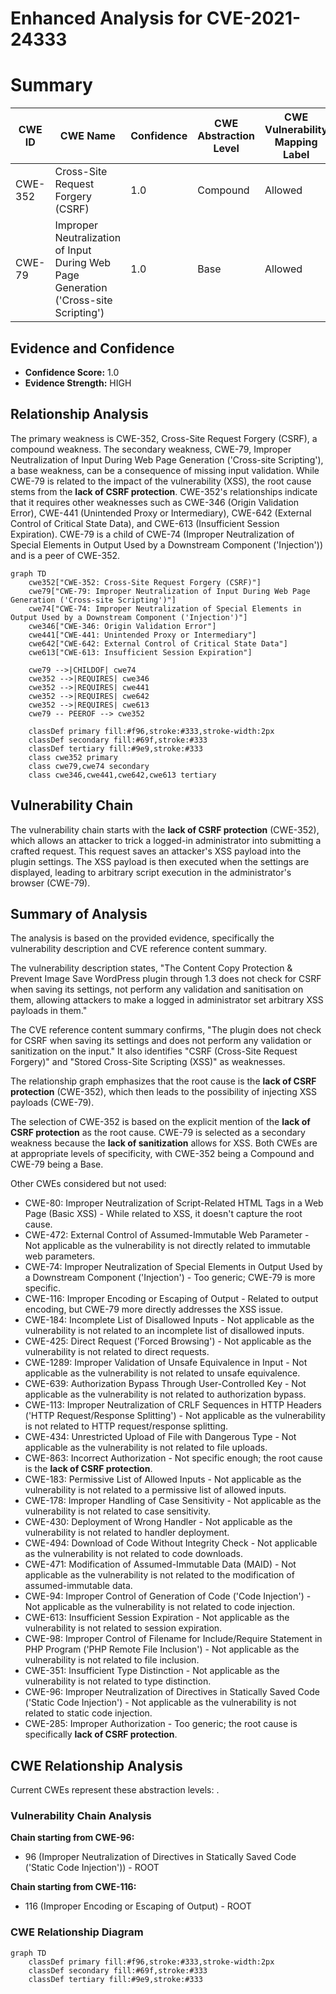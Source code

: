 # Enhanced Analysis for CVE-2021-24333

# Summary

| CWE ID | CWE Name | Confidence | CWE Abstraction Level | CWE Vulnerability Mapping Label | CWE-Vulnerability Mapping Notes |
|---|---|---|---|---|---|
| CWE-352 | Cross-Site Request Forgery (CSRF) | 1.0 | Compound | Allowed | Primary CWE |
| CWE-79 | Improper Neutralization of Input During Web Page Generation ('Cross-site Scripting') | 1.0 | Base | Allowed | Secondary Candidate |

## Evidence and Confidence

*   **Confidence Score:** 1.0
*   **Evidence Strength:** HIGH

## Relationship Analysis
The primary weakness is CWE-352, Cross-Site Request Forgery (CSRF), a compound weakness. The secondary weakness, CWE-79, Improper Neutralization of Input During Web Page Generation ('Cross-site Scripting'), a base weakness, can be a consequence of missing input validation. While CWE-79 is related to the impact of the vulnerability (XSS), the root cause stems from the **lack of CSRF protection**. CWE-352's relationships indicate that it requires other weaknesses such as CWE-346 (Origin Validation Error), CWE-441 (Unintended Proxy or Intermediary), CWE-642 (External Control of Critical State Data), and CWE-613 (Insufficient Session Expiration). CWE-79 is a child of CWE-74 (Improper Neutralization of Special Elements in Output Used by a Downstream Component ('Injection')) and is a peer of CWE-352.

```mermaid
graph TD
    cwe352["CWE-352: Cross-Site Request Forgery (CSRF)"]
    cwe79["CWE-79: Improper Neutralization of Input During Web Page Generation ('Cross-site Scripting')"]
    cwe74["CWE-74: Improper Neutralization of Special Elements in Output Used by a Downstream Component ('Injection')"]
    cwe346["CWE-346: Origin Validation Error"]
    cwe441["CWE-441: Unintended Proxy or Intermediary"]
    cwe642["CWE-642: External Control of Critical State Data"]
    cwe613["CWE-613: Insufficient Session Expiration"]

    cwe79 -->|CHILDOF| cwe74
    cwe352 -->|REQUIRES| cwe346
    cwe352 -->|REQUIRES| cwe441
    cwe352 -->|REQUIRES| cwe642
    cwe352 -->|REQUIRES| cwe613
    cwe79 -- PEEROF --> cwe352
    
    classDef primary fill:#f96,stroke:#333,stroke-width:2px
    classDef secondary fill:#69f,stroke:#333
    classDef tertiary fill:#9e9,stroke:#333
    class cwe352 primary
    class cwe79,cwe74 secondary
    class cwe346,cwe441,cwe642,cwe613 tertiary
```

## Vulnerability Chain
The vulnerability chain starts with the **lack of CSRF protection** (CWE-352), which allows an attacker to trick a logged-in administrator into submitting a crafted request. This request saves an attacker's XSS payload into the plugin settings. The XSS payload is then executed when the settings are displayed, leading to arbitrary script execution in the administrator's browser (CWE-79).

## Summary of Analysis
The analysis is based on the provided evidence, specifically the vulnerability description and CVE reference content summary.

The vulnerability description states, "The Content Copy Protection & Prevent Image Save WordPress plugin through 1.3 does not check for CSRF when saving its settings, not perform any validation and sanitisation on them, allowing attackers to make a logged in administrator set arbitrary XSS payloads in them."

The CVE reference content summary confirms, "The plugin does not check for CSRF when saving its settings and does not perform any validation or sanitization on the input." It also identifies "CSRF (Cross-Site Request Forgery)" and "Stored Cross-Site Scripting (XSS)" as weaknesses.

The relationship graph emphasizes that the root cause is the **lack of CSRF protection** (CWE-352), which then leads to the possibility of injecting XSS payloads (CWE-79).

The selection of CWE-352 is based on the explicit mention of the **lack of CSRF protection** as the root cause. CWE-79 is selected as a secondary weakness because the **lack of sanitization** allows for XSS. Both CWEs are at appropriate levels of specificity, with CWE-352 being a Compound and CWE-79 being a Base.

Other CWEs considered but not used:

*   CWE-80: Improper Neutralization of Script-Related HTML Tags in a Web Page (Basic XSS) - While related to XSS, it doesn't capture the root cause.
*   CWE-472: External Control of Assumed-Immutable Web Parameter - Not applicable as the vulnerability is not directly related to immutable web parameters.
*   CWE-74: Improper Neutralization of Special Elements in Output Used by a Downstream Component ('Injection') - Too generic; CWE-79 is more specific.
*   CWE-116: Improper Encoding or Escaping of Output - Related to output encoding, but CWE-79 more directly addresses the XSS issue.
*   CWE-184: Incomplete List of Disallowed Inputs - Not applicable as the vulnerability is not related to an incomplete list of disallowed inputs.
*   CWE-425: Direct Request ('Forced Browsing') - Not applicable as the vulnerability is not related to direct requests.
*   CWE-1289: Improper Validation of Unsafe Equivalence in Input - Not applicable as the vulnerability is not related to unsafe equivalence.
*   CWE-639: Authorization Bypass Through User-Controlled Key - Not applicable as the vulnerability is not related to authorization bypass.
*   CWE-113: Improper Neutralization of CRLF Sequences in HTTP Headers ('HTTP Request/Response Splitting') - Not applicable as the vulnerability is not related to HTTP request/response splitting.
*   CWE-434: Unrestricted Upload of File with Dangerous Type - Not applicable as the vulnerability is not related to file uploads.
*   CWE-863: Incorrect Authorization - Not specific enough; the root cause is the **lack of CSRF protection**.
*   CWE-183: Permissive List of Allowed Inputs - Not applicable as the vulnerability is not related to a permissive list of allowed inputs.
*   CWE-178: Improper Handling of Case Sensitivity - Not applicable as the vulnerability is not related to case sensitivity.
*   CWE-430: Deployment of Wrong Handler - Not applicable as the vulnerability is not related to handler deployment.
*   CWE-494: Download of Code Without Integrity Check - Not applicable as the vulnerability is not related to code downloads.
*   CWE-471: Modification of Assumed-Immutable Data (MAID) - Not applicable as the vulnerability is not related to the modification of assumed-immutable data.
*   CWE-94: Improper Control of Generation of Code ('Code Injection') - Not applicable as the vulnerability is not related to code injection.
*   CWE-613: Insufficient Session Expiration - Not applicable as the vulnerability is not related to session expiration.
*   CWE-98: Improper Control of Filename for Include/Require Statement in PHP Program ('PHP Remote File Inclusion') - Not applicable as the vulnerability is not related to file inclusion.
*   CWE-351: Insufficient Type Distinction - Not applicable as the vulnerability is not related to type distinction.
*   CWE-96: Improper Neutralization of Directives in Statically Saved Code ('Static Code Injection') - Not applicable as the vulnerability is not related to static code injection.
*   CWE-285: Improper Authorization - Too generic; the root cause is specifically **lack of CSRF protection**.


## CWE Relationship Analysis

Current CWEs represent these abstraction levels: .


### Vulnerability Chain Analysis

**Chain starting from CWE-96:**
- 96 (Improper Neutralization of Directives in Statically Saved Code ('Static Code Injection')) - ROOT


**Chain starting from CWE-116:**
- 116 (Improper Encoding or Escaping of Output) - ROOT



### CWE Relationship Diagram

```mermaid
graph TD
    classDef primary fill:#f96,stroke:#333,stroke-width:2px
    classDef secondary fill:#69f,stroke:#333
    classDef tertiary fill:#9e9,stroke:#333
```